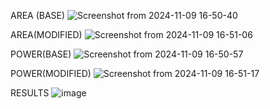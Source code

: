 AREA (BASE)
![Screenshot from 2024-11-09 16-50-40](https://github.com/user-attachments/assets/ee1f8641-8542-4ac1-9509-00c481ab6901)

AREA(MODIFIED)
![Screenshot from 2024-11-09 16-51-06](https://github.com/user-attachments/assets/ec7d360a-21ba-4286-a67e-f21bb2f7bad1)

POWER(BASE)
![Screenshot from 2024-11-09 16-50-57](https://github.com/user-attachments/assets/55e108eb-2865-4eb2-80d2-edf655a97cd7)

POWER(MODIFIED)
![Screenshot from 2024-11-09 16-51-17](https://github.com/user-attachments/assets/9af1fb2e-6b5f-45da-a295-ec2f7f7785e0)

RESULTS
![image](https://github.com/user-attachments/assets/cc667598-dd4e-45d8-9e8e-8a1b2264245b)


